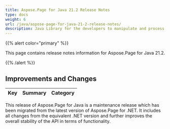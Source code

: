 ```yaml
---
title: Aspose.Page for Java 21.2 Release Notes
type: docs
weight: 6
url: /java/aspose-page-for-java-21-2-release-notes/
description: Java Library for the developers to manipulate and process PS, EPS, and XPS files. Release Notes of Aspose.Page API solution for Java | Release 2021.02
---
```


{{% alert color="primary" %}}

This page contains release notes information for Aspose.Page for Java 21.2.

{{% /alert %}}
## **Improvements and Changes**

|**Key**|**Summary**|**Category**|
| :- | :- | :- |

This release of Aspose.Page for Java is a maintenance release which has been migrated from the latest version of Aspose.Page for .NET. It includes all changes from the equivalent .NET version and further improves the overall stability of the API in terms of functionality.

